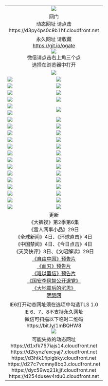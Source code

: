 ﻿<table>
  <tr></tr>
  <tr><td colspan=2 align=center><img src="https://cloud.githubusercontent.com/assets/11880933/13434984/f430fae2-e012-11e5-814f-c2df1e82b247.jpg" /></td></tr>
  <tr><td colspan=2 align=center>网门<br>动态网址 请点击
<br>https://d3py4ps0c9b1hf.cloudfront.net
    </td>
  </tr>
  <tr>
    <td colspan=2 align=center>永久网址 请收藏<br/><a href="https://git.io/ogate" target="_blank">https://git.io/ogate</a><br/><a href="https://d3py4ps0c9b1hf.cloudfront.net/Up/0WMGDL2.png" target="_blank"><img src="https://d3py4ps0c9b1hf.cloudfront.net/Up/0WMGD2.png"/></a>
    <br>微信请点击右上角三个点<br>选择在浏览器中打开<br></td>
  </tr>
  <tr>
    <td colspan=2 align=center><a href="https://d3py4ps0c9b1hf.cloudfront.net/ogUP.aspx?name=0oGate.apk" target="_blank"><img src="https://d3py4ps0c9b1hf.cloudfront.net/Up/0WMAZ.jpg" /></a></td>
  </tr>
  <tr>
    <td><a href="https://d3py4ps0c9b1hf.cloudfront.net/ogNice.aspx" target="_blank"><img src="https://d3py4ps0c9b1hf.cloudfront.net/Up/0WCYY.jpg" /></a></td>
    <td><a href="https://d3py4ps0c9b1hf.cloudfront.net/onCO.aspx?ob=600%E4%BA%8B%E7%89%A9&op=%E5%A2%9E%E5%88%A0%E6%94%B9&args=WH1~%23%E7%B1%BB%E5%9E%8B6%E6%96%B0%E9%97%BB%7c%23%E7%B1%BB%E5%9E%8B6%E8%AF%84%E8%AE%BA&mode=" target="_blank"><img src="https://d3py4ps0c9b1hf.cloudfront.net/Up/0WZTT.jpg" /></a></td> 
  </tr>
  <tr>
    <td><a href="https://d3py4ps0c9b1hf.cloudfront.net/ogDY.aspx" target="_blank"><img src="https://d3py4ps0c9b1hf.cloudfront.net/Up/0FK.jpg" /></a></td>
    <td><a href="https://d3py4ps0c9b1hf.cloudfront.net/ogST.aspx" target="_blank"><img src="https://d3py4ps0c9b1hf.cloudfront.net/Up/0ST.jpg" /></a></td> 
  </tr>
  <tr>
    <!--td rowspan=2><a href="https://d3py4ps0c9b1hf.cloudfront.net/ogUP.aspx?name=WJ.mp4&count=T:1,480P:1" target="_blank"><img src="https://d3py4ps0c9b1hf.cloudfront.net/Up/WJ.jpg" /></a></td-->
    <td><a href="https://d3py4ps0c9b1hf.cloudfront.net/ogUP.aspx?name=11DKC.mp4&count=T:2,2:6,1:16" target="_blank"><img src="https://d3py4ps0c9b1hf.cloudfront.net/Up/11DKC.jpg" /></a></td> 
    <td><div><a href="https://d3py4ps0c9b1hf.cloudfront.net/ogUP.aspx?name=LRWS.mp4&count=7B:8,6B:44,5A:10,5B:35,4A:14,4B:19,3A:10,3B:26,2A:16,2B:21,1A:23,1B:29&current=7B:8" target="_blank"><img src="https://d3py4ps0c9b1hf.cloudfront.net/Up/LRWS.jpg" /></a></td>
   </tr>
  <tr>
    <td><a href="https://d3py4ps0c9b1hf.cloudfront.net/ogUP.aspx?name=LRSH.mp4&count=W:13,2:10" target="_blank"><img src="https://d3py4ps0c9b1hf.cloudfront.net/Up/LRSH.jpg" /></a></td>
    <td><a href="https://d3py4ps0c9b1hf.cloudfront.net/ogNiceVedio.aspx" target="_blank"><img src="https://d3py4ps0c9b1hf.cloudfront.net/Up/TGKDY.jpg" /></a></td>
  </tr>
  <tr>
    <td><a href="https://d3py4ps0c9b1hf.cloudfront.net/ogUP.aspx?name=JQR.mp4&count=2" target="_blank"><img src="https://d3py4ps0c9b1hf.cloudfront.net/Up/JQR.jpg" /></a></td>   
    <td rowspan=2><a href="https://d3py4ps0c9b1hf.cloudfront.net/ogUP.aspx?name=JP.mp4&count=9" target="_blank"><img src="https://d3py4ps0c9b1hf.cloudfront.net/Up/JP.jpg" /></td>
  </tr>
  <tr>
    <td><a href="https://d3py4ps0c9b1hf.cloudfront.net/ogUP.aspx?name=WH.mp4" target="_blank"><img src="https://d3py4ps0c9b1hf.cloudfront.net/Up/WH.jpg" /></a></td>
  </tr>
  <tr>
    <td><a href="https://d3py4ps0c9b1hf.cloudfront.net/ogUP.aspx?name=SSZJ.mp4&count=SP:6,480P:8" target="_blank"><img src="https://d3py4ps0c9b1hf.cloudfront.net/Up/SSZJ.jpg" /></a></td>
    <td><a href="https://d3py4ps0c9b1hf.cloudfront.net/ogUP.aspx?name=ZY.mp4&count=2015:16" target="_blank"><img src="https://d3py4ps0c9b1hf.cloudfront.net/Up/ZY.jpg" /></a</td>
  </tr>
  <tr>
    <td><a href="https://d3py4ps0c9b1hf.cloudfront.net/ogUP.aspx?name=XTFY.mp4&count=B:2,A:24" target="_blank"><img src="https://d3py4ps0c9b1hf.cloudfront.net/Up/XTFY.jpg" /></a></td>
    <td><a href="https://d3py4ps0c9b1hf.cloudfront.net/ogUP.aspx?name=1XQK.mp4&count=13" target="_blank"><img src="https://d3py4ps0c9b1hf.cloudfront.net/Up/1XQK.jpg" /></a</td>
  </tr>
  <tr>
    <td><a href="https://d3py4ps0c9b1hf.cloudfront.net/ogUP.aspx?name=1LYF.mp4&count=2" target="_blank"><img src="https://d3py4ps0c9b1hf.cloudfront.net/Up/1LYF0.jpg" /></a></td>
    <td><a href="https://d3py4ps0c9b1hf.cloudfront.net/ogUP.aspx?name=1ZGC.mp4&count=6" target="_blank"><img src="https://d3py4ps0c9b1hf.cloudfront.net/Up/1ZGC0.jpg" /></a></td>
  </tr>
  <tr>
    <td><a href="https://d3py4ps0c9b1hf.cloudfront.net/ogUP.aspx?name=1ZKM.mp4&count=3&current=3" target="_blank"><img src="https://d3py4ps0c9b1hf.cloudfront.net/Up/1ZKM0.jpg" /></a></td>  
    <td><a href="https://d3py4ps0c9b1hf.cloudfront.net/ogUP.aspx?name=1WWY.mp4&count=6&current=6" target="_blank"><img src="https://d3py4ps0c9b1hf.cloudfront.net/Up/1WWY0.jpg" /></a></td>
  </tr>
  <tr>
    <td><a href="https://d3py4ps0c9b1hf.cloudfront.net/ogUP.aspx?name=10JGY.mp4&count=3" target="_blank"><img src="https://d3py4ps0c9b1hf.cloudfront.net/Up/10JGY0.jpg" /></a></td>
    <td><a href="https://d3py4ps0c9b1hf.cloudfront.net/ogUP.aspx?name=10CYS.mp4&count=2" target="_blank"><img src="https://d3py4ps0c9b1hf.cloudfront.net/Up/10CYS0.jpg" /></a></td>
  </tr>
  <tr>
    <td><a href="https://d3py4ps0c9b1hf.cloudfront.net/ogUP.aspx?name=4SQQ.mp4&count=201603:4,201602:20,201601:21&current=201603:4" target="_blank"><img src="https://d3py4ps0c9b1hf.cloudfront.net/Up/4SQQ0.jpg"/></a></td>
    <td><a href="https://d3py4ps0c9b1hf.cloudfront.net/ogUP.aspx?name=4SHQ.mp4&count=201603:4,201602:27,201601:28&current=201603:4" target="_blank"><img src="https://d3py4ps0c9b1hf.cloudfront.net/Up/4SHQ0.jpg"/></a></td>
  </tr>
  <tr>
    <td><a href="https://d3py4ps0c9b1hf.cloudfront.net/ogUP.aspx?name=4SZG.mp4&count=201603:4,201602:21,201601:23&current=201603:4" target="_blank"><img src="https://d3py4ps0c9b1hf.cloudfront.net/Up/4SZG0.jpg"/></a></td>
    <td><a href="https://d3py4ps0c9b1hf.cloudfront.net/ogUP.aspx?name=4SDJ.mp4&count=201603A:4,201603B:4,201602A:24,201602B:7,201601A:48,201601B:6&current=201603A:4" target="_blank"><img src="https://d3py4ps0c9b1hf.cloudfront.net/Up/4SDJ0.jpg"/></a></td>
  </tr>
  <tr>
    <td><a href="https://d3py4ps0c9b1hf.cloudfront.net/ogUP.aspx?name=4CTX.mp4&count=201603:1,201602:3,201601:4&current=201603:1" target="_blank"><img src="https://d3py4ps0c9b1hf.cloudfront.net/Up/4CTX0.jpg"/></a></td>
    <td><a href="https://d3py4ps0c9b1hf.cloudfront.net/ogUP.aspx?name=4CWZ.mp4&count=201602:4,201601:4&current=201602:4" target="_blank"><img src="https://d3py4ps0c9b1hf.cloudfront.net/Up/4CWZ0.jpg"/></a></td>
  </tr>
  <tr>
    <td><a href="https://d3py4ps0c9b1hf.cloudfront.net/onUP.aspx?name=https://d2t6x1lwzcff38.cloudfront.net/" target="_blank"><img src="https://d3py4ps0c9b1hf.cloudfront.net/Up/0DTW.jpg"/></a></td>
    <td><a href="https://d3py4ps0c9b1hf.cloudfront.net/onUP.aspx?name=https://d240ns8up8earz.cloudfront.net/acenter/" target="_blank"><img src="https://d3py4ps0c9b1hf.cloudfront.net/Up/0TDW.jpg" /></a></td>
  </tr>
  <tr>
    <td><a href="https://d3py4ps0c9b1hf.cloudfront.net/onUP.aspx?name=https://d4508d6vomz2p.cloudfront.net/gb/nsc413.htm" target="_blank"><img src="https://d3py4ps0c9b1hf.cloudfront.net/Up/0DJY.jpg" /></a></td>
    <td><a href="https://d3py4ps0c9b1hf.cloudfront.net/onUP.aspx?name=https://d3bxwq7vzudb5l.cloudfront.net/xtr/gb/prog204.html" target="_blank"><img src="https://d3py4ps0c9b1hf.cloudfront.net/Up/0XTR.jpg" /></a></td>
  </tr>
  <tr>
    <td><a href="https://d3py4ps0c9b1hf.cloudfront.net/onUP.aspx?name=https://d3aj00iefsmfgc.cloudfront.net/" target="_blank"><img src="https://d3py4ps0c9b1hf.cloudfront.net/Up/0MHW.jpg" /></a></td>
    <td><a href="https://d3py4ps0c9b1hf.cloudfront.net/onUP.aspx?name=https://d1lcj91uv80klr.cloudfront.net/" target="_blank"><img src="https://d3py4ps0c9b1hf.cloudfront.net/Up/0ZJW.jpg" /></a></td>
  </tr>
  <tr>
    <td><a href="https://d3py4ps0c9b1hf.cloudfront.net/ogUP.aspx?name=0FG.zip" target="_blank"><img src="https://d3py4ps0c9b1hf.cloudfront.net/Up/0FG.jpg" /></a></td>
    <td><a href="https://d3py4ps0c9b1hf.cloudfront.net/ogUP.aspx?name=0FGA.apk" target="_blank"><img src="https://d3py4ps0c9b1hf.cloudfront.net/Up/0FGA.jpg" /></a></td>
  </tr>
  <tr>
    <td><a href="https://d3py4ps0c9b1hf.cloudfront.net/ogUP.aspx?name=0U.zip" target="_blank"><img src="https://d3py4ps0c9b1hf.cloudfront.net/Up/0U.jpg" /></a></td>
    <td><a href="https://d3py4ps0c9b1hf.cloudfront.net/ogUP.aspx?name=0UA.apk" target="_blank"><img src="https://d3py4ps0c9b1hf.cloudfront.net/Up/0UA.jpg" /></a></td>
  </tr>
  <tr>
    <td><a href="https://d3py4ps0c9b1hf.cloudfront.net/ogUP.aspx?name=0iPPOTV.zip" target="_blank"><img src="https://d3py4ps0c9b1hf.cloudfront.net/Up/0iPPOTV.jpg" /></a></td>
    <td><a href="https://d3py4ps0c9b1hf.cloudfront.net/ogUP.aspx?name=0iNTD.apk" target="_blank"><img src="https://d3py4ps0c9b1hf.cloudfront.net/Up/0iNTD.jpg" /></a></td>
  </tr>
  <tr>
    <td colspan=2 align=center>更新<br>
      《大裤衩》第2季第6集<br>
      《雷人网事小品》29日<br>
      《全球新闻》4日、《环球直击》4日<br>
      《中国禁闻》4日、《今日点击》4日<br>
      《天笑快评》3日、《文昭解读》29日<br>
      <a href="https://d3py4ps0c9b1hf.cloudfront.net/ogUP.aspx?name=11ZYZG0.mp4" target="_blank">《自由中国》预告片</a><br>
      <a href="https://d3py4ps0c9b1hf.cloudfront.net/ogUP.aspx?name=11XR.mp4" target="_blank">《血刃》预告片</a><br>
      <a href="https://d3py4ps0c9b1hf.cloudfront.net/ogUP.aspx?name=11NYZX.mp4&count=2" target="_blank">《难以置信》预告片</a><br>
      <a href="https://d3py4ps0c9b1hf.cloudfront.net/ogUP.aspx?name=4LFZ.mp4" target="_blank">《国安李凤智公开退党》</a><br>
      <a href="https://d3py4ps0c9b1hf.cloudfront.net/ogUP.aspx?name=4DDZHDCS.mp4" target="_blank">《大地震后的沉思》</a><br>
      <a href="https://d3py4ps0c9b1hf.cloudfront.net/onUP.aspx?name=https://www.minghui.org/" target="_blank">明慧网</a></td>
    </td>
  </tr>
  <tr>
    <td colspan=2 align=center>IE6打开动态网址须在选项中勾选TLS 1.0<br/>IE 6、7、8不支持永久网址<br/>
      微信可扫描以下临时二维码<br/>https://bit.ly/1mBQHW8<br/><a href="https://d3py4ps0c9b1hf.cloudfront.net/Up/0WMGDL3.png" target="_blank"><img src="https://d3py4ps0c9b1hf.cloudfront.net/Up/0WMGD3.png"/></a><br>
  </tr>
  <tr>
    <td colspan=2 align=center>可能失效的动态网址
<br>https://d1xfk757iajs14.cloudfront.net
<br>https://d2kynzfexcyaj7.cloudfront.net
<br>https://d3htk1fipigbky.cloudfront.net
<br>https://d27c7vcmny8bq3.cloudfront.net
<br>https://dyc59wq21kjjf.cloudfront.net
<br>https://d254dusev4rdu0.cloudfront.net
    </td>
  </tr>
</table>
